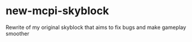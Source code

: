 # new-mcpi-skyblock
Rewrite of my original skyblock that aims to fix bugs and make gameplay smoother
